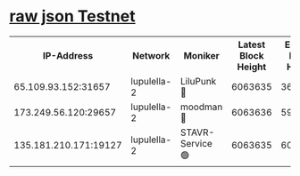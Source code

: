 [raw json Testnet](https://rpc-check.jaclalt.stavr.tech/jaclalt/rpc-jaclalt-result.json)
=

<table><tr><th>IP-Address</th><th>Network</th><th>Moniker</th><th>Latest Block Height</th><th>Earliest Block Height</th><th>Catching Up</th><th>Tx Index</th><th>Voting Power</th><th>Scan Time</th></tr><tr><td>65.109.93.152:31657</td><td>lupulella-2</td><td>LiluPunk 🔴</td><td>6063635</td><td>3688866</td><td>False</td><td>on</td><td>685133</td><td>2024-01-06T00:50:15.375839420UTC</td></tr><tr><td>173.249.56.120:29657</td><td>lupulella-2</td><td>moodman 🔴</td><td>6063636</td><td>5963636</td><td>False</td><td>off</td><td>769094</td><td>2024-01-06T00:50:21.899300036UTC</td></tr><tr><td>135.181.210.171:19127</td><td>lupulella-2</td><td>STAVR-Service 🟢</td><td>6063635</td><td>6061701</td><td>False</td><td>on</td><td>0</td><td>2024-01-06T00:50:15.025243283UTC</td></tr></table>
